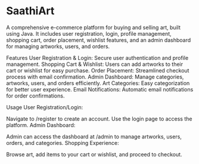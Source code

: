 # SaathiArt
A comprehensive e-commerce platform for buying and selling art, built using Java. It includes user registration, login, profile management, shopping cart, order placement, wishlist features, and an admin dashboard for managing artworks, users, and orders.


Features
User Registration & Login: Secure user authentication and profile management.
Shopping Cart & Wishlist: Users can add artworks to their cart or wishlist for easy purchase.
Order Placement: Streamlined checkout process with email confirmation.
Admin Dashboard: Manage categories, artworks, users, and orders efficiently.
Art Categories: Easy categorization for better user experience.
Email Notifications: Automatic email notifications for order confirmations.

Usage
User Registration/Login:

Navigate to /register to create an account.
Use the login page to access the platform.
Admin Dashboard:

Admin can access the dashboard at /admin to manage artworks, users, orders, and categories.
Shopping Experience:

Browse art, add items to your cart or wishlist, and proceed to checkout.
